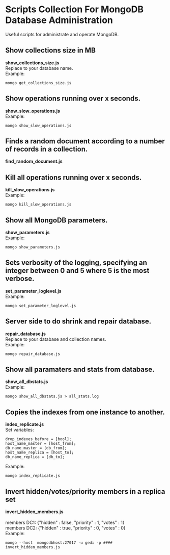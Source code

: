# Scripts Collection For MongoDB Database Administration

Useful scripts for administrate and operate MongoDB.
## Show collections size in MB <br>
**show_collections_size.js** <br>
Replace to your database name.<br>
Example: 
```
mongo get_collections_size.js
```
## Show operations running over x seconds.<br>
**show_slow_operations.js** <br>
Example: 
```
mongo show_slow_operations.js
```
## Finds a random document according to a number of records in a collection.<br>
**find_random_document.js**<br>

## Kill all operations running over x seconds.<br>
**kill_slow_operations.js**<br>
Example: 
```
mongo kill_slow_operations.js
```

## Show all MongoDB parameters.<br>
**show_parameters.js**<br>
Example: 
```
mongo show_parameters.js
```

## Sets verbosity of the logging, specifying an integer between 0 and 5  where 5 is the most verbose.<br>
**set_parameter_loglevel.js**<br>
Example: 
```
mongo set_parameter_loglevel.js
```

## Server side to do shrink and repair database. <br>
**repair_database.js** <br>
Replace to your database and collection names.<br>
Example: 
```
mongo repair_database.js
```

## Show all paramaters and stats from database.<br>
**show_all_dbstats.js** <br>
Example: 
```
mongo show_all_dbstats.js > all_stats.log
```
## Copies the indexes from one instance to another.<br>
**index_replicate.js** <br>
Set variables: <br>

```
drop_indexes_before = [bool];
host_name_master = [host_from];
db_name_master = [db_from];
host_name_replica = [host_to];
db_name_replica = [db_to];
```
Example: 
```
mongo index_replicate.js
```

## Invert hidden/votes/priority members in a replica set
**invert_hidden_members.js** <br>
<br>
members DC1: {"hidden" : false, "priority" : 1, "votes" : 1}<br>
members DC2: {"hidden" : true, "priority" : 0, "votes" : 0}<br>
Example:
```
mongo --host  mongodbhost:27017 -u gedi -p #### invert_hidden_members.js
```

